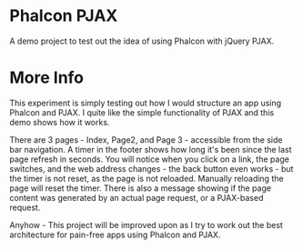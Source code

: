 Phalcon PJAX
============

A demo project to test out the idea of using Phalcon with jQuery PJAX.

More Info
=========

This experiment is simply testing out how I would structure an app using Phalcon 
and PJAX. I quite like the simple functionality of PJAX and this demo shows how it works.

There are 3 pages - Index, Page2, and Page 3 - accessible from the side bar navigation. A timer in 
the footer shows how long it's been since the last page refresh in seconds. You will notice when you 
click on a link, the page switches, and the web address changes - the back button even works - 
but the timer is not reset, as the page is not reloaded. Manually reloading the page will 
reset the timer. There is also a message showing if the page content was generated by an actual 
page request, or a PJAX-based request.

Anyhow - This project will be improved upon as I try to work out the best architecture for pain-free 
apps using Phalcon and PJAX.
